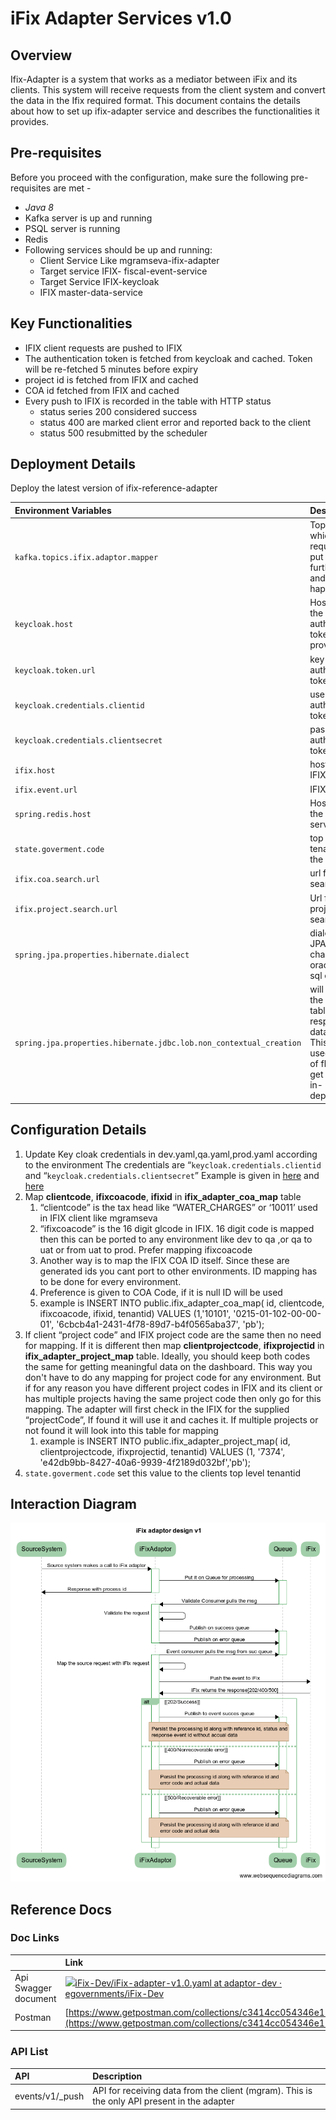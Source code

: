 # iFix Adapter Services v1.0

## Overview

 Ifix-Adapter is a system that works as a mediator between iFix and its clients. This system will receive requests from the client system and convert the data in the Ifix required format. This document contains the details about how to set up ifix-adapter service and describes the functionalities it provides.

## Pre-requisites

Before you proceed with the configuration, make sure the following pre-requisites are met -

* _Java 8_
* Kafka server is up and running
* PSQL server is running
* Redis
* Following services should be up and running:
  * Client Service Like mgramseva-ifix-adapter
  * Target service IFIX- fiscal-event-service
  * Target Service IFIX-keycloak
  * IFIX master-data-service

## Key Functionalities

* IFIX client requests are pushed to IFIX
* The authentication token is fetched from keycloak and cached. Token will be re-fetched 5 minutes before expiry
* project id is fetched from IFIX and cached
* COA id fetched from IFIX and cached
* Every push to IFIX is recorded in the table with HTTP status
  * status series 200 considered success
  * status 400 are marked client error and reported back to the client
  * status 500 resubmitted by the scheduler

## Deployment Details

Deploy the latest version of ifix-reference-adapter

| **Environment Variables** | **Description** |
| :--- | :--- |
| `kafka.topics.ifix.adaptor.mapper` | Topic in which client requests are put . From this further listen and posting happens |
| `keycloak.host` | Host name of the key cloak authentication token provider |
| `keycloak.token.url` | key cloak authentication token url |
| `keycloak.credentials.clientid` | userid of for authentication token |
| `keycloak.credentials.clientsecret` | password for authentication token |
| `ifix.host` | host name of IFIX server |
| `ifix.event.url` | IFIX post URL |
| `spring.redis.host` | Host name of the redis server |
| `state.goverment.code` | top level tenant id of the client |
| `ifix.coa.search.url` | url for COA search in IFIX |
| `ifix.project.search.url` | Url for the project code search in IFIX |
| `spring.jpa.properties.hibernate.dialect` | dialect for JPA. you can change this to oracle or my sql etc |
| `spring.jpa.properties.hibernate.jdbc.lob.non_contextual_creation` | will generate the required tables in the respective database . This feature is used instead of flyway to get database in-dependency |

## Configuration Details

1. Update Key cloak credentials in dev.yaml,qa.yaml,prod.yaml according to the environment The credentials are “`keycloak.credentials.clientid` and “`keycloak.credentials.clientsecret`” Example is given in [here](https://github.com/egovernments/iFix-DevOps/blob/27c67ad236f06ad2e6a139c4d59111db184f8705/deploy-as-code/helm/environments/mgramseva-qa.yaml#L224) and [here](https://github.com/egovernments/iFix-DevOps/blob/27c67ad236f06ad2e6a139c4d59111db184f8705/deploy-as-code/helm/environments/mgramseva-qa-secrets.yaml#L65)
2. Map **clientcode**, **ifixcoacode**, **ifixid** in **ifix\_adapter\_coa\_map** table
   1. “clientcode” is the tax head like “WATER\_CHARGES” or ‘10011’ used in IFIX client like mgramseva
   2. “ifixcoacode” is the 16 digit glcode in IFIX. 16 digit code is mapped then this can be ported to any environment like dev to qa ,or qa to uat or from uat to prod. Prefer mapping ifixcoacode
   3. Another way is to map the IFIX COA ID itself. Since these are generated ids you cant port to other environments. ID mapping has to be done for every environment.
   4. Preference is given to COA Code, if it is null ID will be used
   5. example is INSERT INTO public.ifix\_adapter\_coa\_map\( id, clientcode, ifixcoacode, ifixid, tenantid\) VALUES \(1,'10101', '0215-01-102-00-00-01', '6cbcb4a1-2431-4f78-89d7-b4f0565aba37', 'pb'\);
3. If client “project code” and IFIX project code are the same then no need for mapping. If it is different then map **clientprojectcode**, **ifixprojectid** in **ifix\_adapter\_project\_map** table. Ideally, you should keep both codes the same for getting meaningful data on the dashboard. This way you don't have to do any mapping for project code for any environment. But if for any reason you have different project codes in IFIX and its client or has multiple projects having the same project code then only go for this mapping. The adapter will first check in the IFIX for the supplied “projectCode”, If found it will use it and caches it. If multiple projects or not found it will look into this table for mapping
   1. example is INSERT INTO public.ifix\_adapter\_project\_map\( id, clientprojectcode, ifixprojectid, tenantid\) VALUES \(1, '7374', 'e42db9bb-8427-40a6-9939-4f2189d032bf','pb'\);
4. `state.goverment.code` set this value to the clients top level tenantid

## Interaction Diagram

![](../../.gitbook/assets/image-20210906-060851.png)



## Reference Docs

### Doc Links

|  | **Link** |
| :--- | :--- |
| Api Swagger document | [ ![](https://github.com/fluidicon.png)iFix-Dev/iFix-adapter-v1.0.yaml at adaptor-dev · egovernments/iFix-Dev](https://github.com/egovernments/iFix-Dev/blob/adaptor-dev/reference-adapter/iFix-adapter-v1.0.yaml) |
| Postman | [https://www.getpostman.com/collections/c3414cc054346e17aea2](https://www.getpostman.com/collections/c3414cc054346e17aea2) |

### API List

| **API** | **Description** |
| :--- | :--- |
| events/v1/\_push | API for receiving data from the client \(mgram\). This is the only API present in the adapter |

